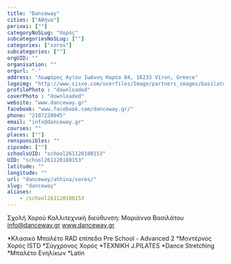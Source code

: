 ```yaml
---
title: "Danceway"
cities: ["Αθήνα"]
perioxi: [""]
categoryNoSLug: "Χορός"
subcategoriesNoSLug: [""]
categories: ["xoros"]
subcategories: [""]
orgUID: ""
organisation: ""
orgurl: "-"
address: "Λεωφόρος Αγίου Ιωάννη Καρέα 84, 16233 Víron, Greece"
logoimg: "http://www.sisxe.com/userfiles/Image/partners_images/basilatou_marianna.jpg"
profilePhoto : "downloaded"
coverPhoto : "downloaded"
website: "www.danceway.gr"
facebook: "www.facebook.com/danceway.gr/"
phone: "2107220045"
email: "info@danceway.gr"
courses: ""
places: [""]
rensponsibles: ""
zipcode: [""]
schoolsUID: "school261120180153"
UID: "school261120180153"
latitude: ""
longitude: ""
url: "danceway/athina/xoros/"
slug: "danceway"
aliases:
    - /school261120180153
---
```



Σχολή Χορού Καλλιτεχνική διεύθυνση: Μαριάννα Βασιλάτου info@danceway.gr www.danceway.gr

*Κλασικό Μπαλέτο RAD επίπεδα Pre School - Advanced 2 *Μοντέρνος Χορός ISTD *Σύγχρονος Χορός *ΤΕΧΝΙΚΗ J.PILATES *Dance Stretching *Μπαλέτο Ενηλίκων *Latin